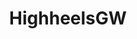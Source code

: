 ---
title: HighheelsGW
crosslinks:
- ClearHeels
- gonewildcurvy
- JacquelineDevries
- soles
- livven
---